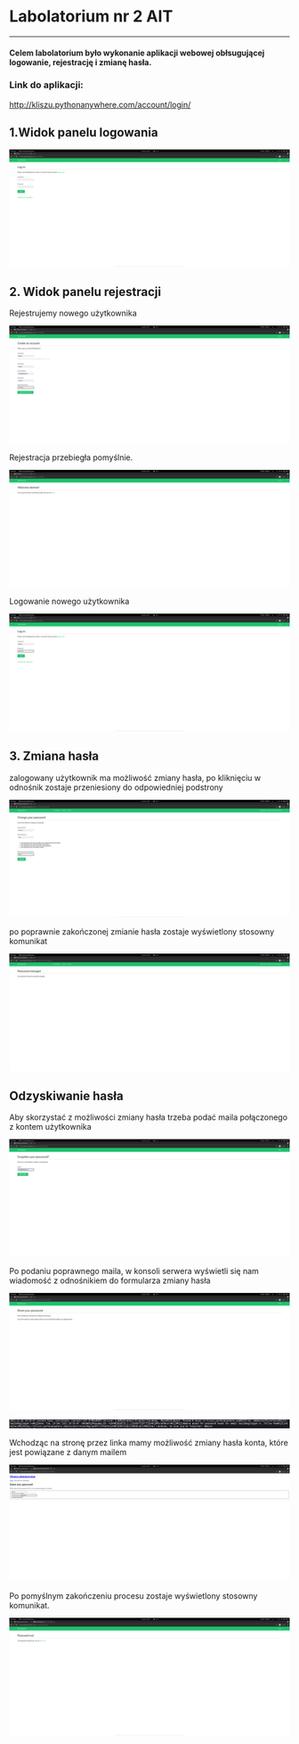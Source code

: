 # Labolatorium nr 2 AIT
<hr>

#### Celem labolatorium było wykonanie aplikacji webowej obłsugującej logowanie, rejestrację i zmianę hasła.

### Link do aplikacji:

http://kliszu.pythonanywhere.com/account/login/

## 1.Widok panelu logowania

![Panel logowania](https://github.com/kliszu/aplikacje_internetowe_22681/blob/main/Lab2/assets/logowanie_1.png)

## 2. Widok panelu rejestracji

Rejestrujemy nowego użytkownika

![Panel rejestracji](https://github.com/kliszu/aplikacje_internetowe_22681/blob/main/Lab2/assets/logowanie_2.png)

Rejestracja przebiegła pomyślnie.

![Pomyslne zarejestrowanie nowego uzytkownika](https://github.com/kliszu/aplikacje_internetowe_22681/blob/main/Lab2/assets/logowanie_3.png)

Logowanie nowego użytkownika

![Logowanie uzytkownika](https://github.com/kliszu/aplikacje_internetowe_22681/blob/main/Lab2/assets/logowanie_4.png)

## 3. Zmiana hasła

zalogowany użytkownik ma możliwość zmiany hasła, po kliknięciu w odnośnik zostaje przeniesiony do odpowiedniej podstrony

![Widok panelu zmiany hasla](https://github.com/kliszu/aplikacje_internetowe_22681/blob/main/Lab2/assets/logowanie_5.png)

po poprawnie zakończonej zmianie hasła zostaje wyświetlony stosowny komunikat

![Zakończonie procesu zmiany hasla](https://github.com/kliszu/aplikacje_internetowe_22681/blob/main/Lab2/assets/logowanie_6.png)

## Odzyskiwanie hasła

Aby skorzystać z możliwości zmiany hasła trzeba podać maila połączonego z kontem użytkownika

![Widok ekranu przypomnienia hasla](https://github.com/kliszu/aplikacje_internetowe_22681/blob/main/Lab2/assets/logowanie_7.png)

Po podaniu poprawnego maila, w konsoli serwera wyświetli się nam wiadomość z odnośnikiem do formularza zmiany hasła

![komunikat o potwierdzający wysłanie maila](https://github.com/kliszu/aplikacje_internetowe_22681/blob/main/Lab2/assets/logowanie_8.png)

![wiadomosc o zmianie hasla](https://github.com/kliszu/aplikacje_internetowe_22681/blob/main/Lab2/assets/logowanie_9.png)

Wchodząc na stronę przez linka mamy możliwość zmiany hasła konta, które jest powiązane z danym mailem

![ekran zmiany hasla](https://github.com/kliszu/aplikacje_internetowe_22681/blob/main/Lab2/assets/logowanie_10.png)

Po pomyślnym zakończeniu procesu zostaje wyświetlony stosowny komunikat.

![komunnikat o zmianie hasla](https://github.com/kliszu/aplikacje_internetowe_22681/blob/main/Lab2/assets/logowanie_11.png)









